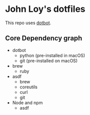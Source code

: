 John Loy's dotfiles
=================

This repo uses [dotbot](https://github.com/anishathalye/dotbot).

## Core Dependency graph

- dotbot
  - python (pre-installed in macOS)
  - git (pre-installed on macOS)
- brew
  - ruby
- asdf
  - brew
  - coreutils
  - curl
  - git
- Node and npm
  - asdf
